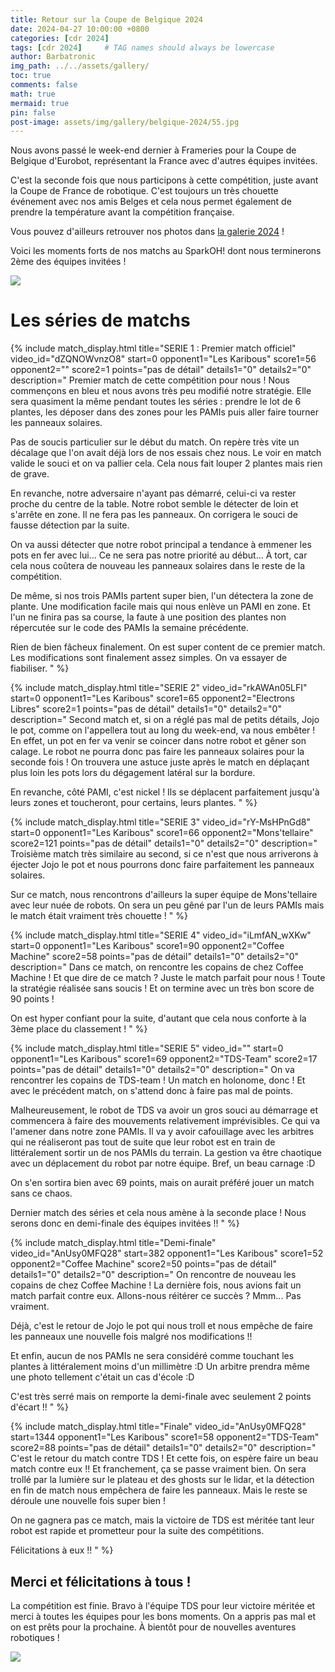 ```yaml
---
title: Retour sur la Coupe de Belgique 2024
date: 2024-04-27 10:00:00 +0800
categories: [cdr 2024]
tags: [cdr 2024]     # TAG names should always be lowercase
author: Barbatronic
img_path: ../../assets/gallery/
toc: true
comments: false
math: true
mermaid: true
pin: false
post-image: assets/img/gallery/belgique-2024/55.jpg
---
```


Nous avons passé le week-end dernier à Frameries pour la Coupe de Belgique d'Eurobot, représentant la France avec d'autres équipes invitées.

C'est la seconde fois que nous participons à cette compétition, juste avant la Coupe de France de robotique. C'est toujours un très chouette événement avec nos amis Belges et cela nous permet également de prendre la température avant la compétition française.

Vous pouvez d'ailleurs retrouver nos photos dans [la galerie 2024](https://leskaribous.fr/galleries/belgique-2024/) !

Voici les moments forts de nos matchs au SparkOH! dont nous terminerons 2ème des équipes invitées !

![](../../assets/img/gallery/belgique-2024/55.jpg)

# Les séries de matchs

{% include match_display.html 
title="SERIE 1 : Premier match officiel" 
video_id="dZQNOWvnzO8" 
start=0
opponent1="Les Karibous" 
score1=56
opponent2="" 
score2=1 
points="pas de détail"
details1="0"
details2="0"
description="
Premier match de cette compétition pour nous ! Nous commençons en bleu et nous avons très peu modifié notre stratégie. Elle sera quasiment la même pendant toutes les séries : prendre le lot de 6 plantes, les déposer dans des zones pour les PAMIs puis aller faire tourner les panneaux solaires. 

Pas de soucis particulier sur le début du match. On repère très vite un décalage que l'on avait déjà lors de nos essais chez nous. Le voir en match valide le souci et on va pallier cela. Cela nous fait louper 2 plantes mais rien de grave. 

En revanche, notre adversaire n'ayant pas démarré, celui-ci va rester proche du centre de la table. Notre robot semble le détecter de loin et s'arrête en zone. Il ne fera pas les panneaux. On corrigera le souci de fausse détection par la suite. 

On va aussi détecter que notre robot principal a tendance à emmener les pots en fer avec lui... Ce ne sera pas notre priorité au début... À tort, car cela nous coûtera de nouveau les panneaux solaires dans le reste de la compétition. 

De même, si nos trois PAMIs partent super bien, l'un détectera la zone de plante. Une modification facile mais qui nous enlève un PAMI en zone. Et l'un ne finira pas sa course, la faute à une position des plantes non répercutée sur le code des PAMIs la semaine précédente.

Rien de bien fâcheux finalement. On est super content de ce premier match. Les modifications sont finalement assez simples. On va essayer de fiabiliser.
" 
%}

{% include match_display.html 
title="SERIE 2" 
video_id="rkAWAn05LFI" 
start=0
opponent1="Les Karibous" 
score1=65
opponent2="Electrons Libres" 
score2=1
points="pas de détail"
details1="0"
details2="0"
description="
Second match et, si on a réglé pas mal de petits détails, Jojo le pot, comme on l'appellera tout au long du week-end, va nous embêter ! En effet, un pot en fer va venir se coincer dans notre robot et gêner son calage. Le robot ne pourra donc pas faire les panneaux solaires pour la seconde fois ! On trouvera une astuce juste après le match en déplaçant plus loin les pots lors du dégagement latéral sur la bordure.

En revanche, côté PAMI, c'est nickel ! Ils se déplacent parfaitement jusqu'à leurs zones et toucheront, pour certains, leurs plantes.
" 
%}

{% include match_display.html 
title="SERIE 3" 
video_id="rY-MsHPnGd8" 
start=0
opponent1="Les Karibous" 
score1=66
opponent2="Mons'tellaire" 
score2=121
points="pas de détail"
details1="0"
details2="0"
description="
Troisième match très similaire au second, si ce n'est que nous arriverons à éjecter Jojo le pot et nous pourrons donc faire parfaitement les panneaux solaires.

Sur ce match, nous rencontrons d'ailleurs la super équipe de Mons'tellaire avec leur nuée de robots. On sera un peu gêné par l'un de leurs PAMIs mais le match était vraiment très chouette !
" 
%}

{% include match_display.html 
title="SERIE 4" 
video_id="iLmfAN_wXKw" 
start=0
opponent1="Les Karibous" 
score1=90
opponent2="Coffee Machine" 
score2=58
points="pas de détail"
details1="0"
details2="0"
description="
Dans ce match, on rencontre les copains de chez Coffee Machine ! Et que dire de ce match ? Juste le match parfait pour nous ! Toute la stratégie réalisée sans soucis ! Et on termine avec un très bon score de 90 points !

On est hyper confiant pour la suite, d'autant que cela nous conforte à la 3ème place du classement !
" 
%}

{% include match_display.html 
title="SERIE 5" 
video_id="" 
start=0
opponent1="Les Karibous" 
score1=69
opponent2="TDS-Team" 
score2=17
points="pas de détail"
details1="0"
details2="0"
description="
On va rencontrer les copains de TDS-team ! Un match en holonome, donc ! Et avec le précédent match, on s'attend donc à faire pas mal de points.

Malheureusement, le robot de TDS va avoir un gros souci au démarrage et commencera à faire des mouvements relativement imprévisibles. Ce qui va l'amener dans notre zone PAMIs. Il va y avoir cafouillage avec les arbitres qui ne réaliseront pas tout de suite que leur robot est en train de littéralement sortir un de nos PAMIs du terrain. La gestion va être chaotique avec un déplacement du robot par notre équipe. Bref, un beau carnage :D

On s'en sortira bien avec 69 points, mais on aurait préféré jouer un match sans ce chaos.

Dernier match des séries et cela nous amène à la seconde place ! Nous serons donc en demi-finale des équipes invitées !!
" 
%}

{% include match_display.html 
title="Demi-finale" 
video_id="AnUsy0MFQ28" 
start=382
opponent1="Les Karibous" 
score1=52
opponent2="Coffee Machine" 
score2=50
points="pas de détail"
details1="0"
details2="0"
description="
On rencontre de nouveau les copains de chez Coffee Machine ! La dernière fois, nous avions fait un match parfait contre eux. Allons-nous réitérer ce succès ? Mmm... Pas vraiment.

Déjà, c'est le retour de Jojo le pot qui nous troll et nous empêche de faire les panneaux une nouvelle fois malgré nos modifications !!

Et enfin, aucun de nos PAMIs ne sera considéré comme touchant les plantes à littéralement moins d'un millimètre :D Un arbitre prendra même une photo tellement c'était un cas d'école :D

C'est très serré mais on remporte la demi-finale avec seulement 2 points d'écart !!
" 
%}

{% include match_display.html 
title="Finale" 
video_id="AnUsy0MFQ28" 
start=1344
opponent1="Les Karibous" 
score1=58
opponent2="TDS-Team" 
score2=88
points="pas de détail"
details1="0"
details2="0"
description="
C'est le retour du match contre TDS ! Et cette fois, on espère faire un beau match contre eux !! Et franchement, ça se passe vraiment bien. On sera trollé par la lumière sur le plateau et des ghosts sur le lidar, et la détection en fin de match nous empêchera de faire les panneaux. Mais le reste se déroule une nouvelle fois super bien !

On ne gagnera pas ce match, mais la victoire de TDS est méritée tant leur robot est rapide et prometteur pour la suite des compétitions.

Félicitations à eux !!
" 
%}

## Merci et félicitations à tous !

La compétition est finie. Bravo à l'équipe TDS pour leur victoire méritée et merci à toutes les équipes pour les bons moments. On a appris pas mal et on est prêts pour la prochaine. À bientôt pour de nouvelles aventures robotiques !

![](../../assets/img/gallery/belgique-2024/56.jpg)